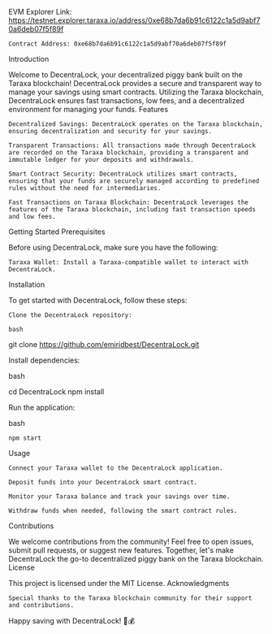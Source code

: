 EVM Explorer Link: https://testnet.explorer.taraxa.io/address/0xe68b7da6b91c6122c1a5d9abf70a6deb07f5f89f

    Contract Address: 0xe68b7da6b91c6122c1a5d9abf70a6deb07f5f89f



Introduction

Welcome to DecentraLock, your decentralized piggy bank built on the Taraxa blockchain! DecentraLock provides a secure and transparent way to manage your savings using smart contracts. Utilizing the Taraxa blockchain, DecentraLock ensures fast transactions, low fees, and a decentralized environment for managing your funds.
Features

    Decentralized Savings: DecentraLock operates on the Taraxa blockchain, ensuring decentralization and security for your savings.

    Transparent Transactions: All transactions made through DecentraLock are recorded on the Taraxa blockchain, providing a transparent and immutable ledger for your deposits and withdrawals.

    Smart Contract Security: DecentraLock utilizes smart contracts, ensuring that your funds are securely managed according to predefined rules without the need for intermediaries.

    Fast Transactions on Taraxa Blockchain: DecentraLock leverages the features of the Taraxa blockchain, including fast transaction speeds and low fees.

Getting Started
Prerequisites

Before using DecentraLock, make sure you have the following:

    Taraxa Wallet: Install a Taraxa-compatible wallet to interact with DecentraLock.

Installation

To get started with DecentraLock, follow these steps:

    Clone the DecentraLock repository:

    bash

git clone https://github.com/emiridbest/DecentraLock.git

Install dependencies:

bash

cd DecentraLock
npm install

Run the application:

bash

    npm start

Usage

    Connect your Taraxa wallet to the DecentraLock application.

    Deposit funds into your DecentraLock smart contract.

    Monitor your Taraxa balance and track your savings over time.

    Withdraw funds when needed, following the smart contract rules.

Contributions

We welcome contributions from the community! Feel free to open issues, submit pull requests, or suggest new features. Together, let's make DecentraLock the go-to decentralized piggy bank on the Taraxa blockchain.
License

This project is licensed under the MIT License.
Acknowledgments

    Special thanks to the Taraxa blockchain community for their support and contributions.

Happy saving with DecentraLock! 🐷💰
